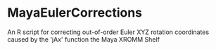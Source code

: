 # MayaEulerCorrections
An R script for correcting out-of-order Euler XYZ rotation coordinates caused by the 'jAx' function the Maya XROMM Shelf

